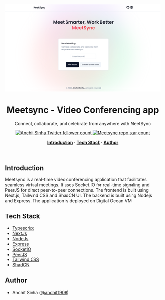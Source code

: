 <img alt="Meetsync - Video calling app" src="/frontend/public/HomePage.png">
    <h1 align="center">Meetsync - Video Conferencing app</h1>

<p align="center">
   Connect, collaborate, and celebrate from anywhere with MeetSync
</p>

<p align="center">
  <a href="https://twitter.com/anchit1909" target="_blank">
    <img src="https://img.shields.io/twitter/follow/anchit1909?style=flat&label=anchit1909&logo=twitter&color=0bf&logoColor=fff" alt="Anchit Sinha Twitter follower count" />
  </a>
  <a href="https://github.com/Anchit1909/meetsync-video-conferencing-app" target="_blank">
    <img src="https://img.shields.io/github/stars/Anchit1909/meetsync-video-conferencing-app?label=Anchit1909%2FMeetsync" alt="Meetsync repo star count" />
  </a>
</p>

<p align="center">
  <a href="#introduction"><strong>Introduction</strong></a> ·
  <a href="#tech-stack"><strong>Tech Stack</strong></a> ·
  <a href="#author"><strong>Author</strong></a>
</p>
<br/>

## Introduction

Meetsync is a real-time video conferencing application that facilitates seamless virtual meetings. It uses Socket.IO for real-time signaling and PeerJS for direct peer-to-peer connections. The frontend is built using Next.js, Tailwind CSS and ShadCN UI. The backend is built using Nodejs and Express. The application is deployed on Digital Ocean VM.

## Tech Stack

- [Typescript](https://www.typescriptlang.org/)
- [NextJs](https://nextjs.org/)
- [NodeJs](https://nodejs.org/en)
- [Express](https://expressjs.com/)
- [SocketIO](https://socket.io/)
- [PeerJS](https://peerjs.com/)
- [Tailwind CSS](https://tailwindcss.com/)
- [ShadCN](https://ui.shadcn.com/)

## Author

- Anchit Sinha ([@anchit1909](https://twitter.com/anchit1909))
